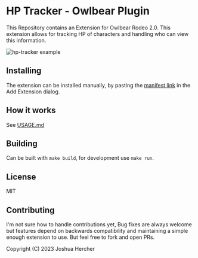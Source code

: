 # HP Tracker - Owlbear Plugin

This Repository contains an Extension for Owlbear Rodeo 2.0. This extension allows for tracking HP of characters and handling who can view this information.

![hp-tracker example](https://raw.githubusercontent.com/kamejosh/owlbear-hp-tracker/master/docs/HP_Tracker.png)

## Installing

The extension can be installed manually, by pasting the [manifest link](https://hp-tracker.onrender.com/manifest.json) in the Add Extension dialog.

## How it works

See [USAGE.md](https://raw.githubusercontent.com/kamejosh/owlbear-hp-tracker/master/USAGE.md)

## Building

Can be built with `make build`, for development use `make run`.

## License

MIT

## Contributing

I'm not sure how to handle contributions yet, Bug fixes are always welcome but features depend on backwards compatibility and maintaining a simple enough extension to use. But feel free to fork and open PRs.

Copyright (C) 2023 Joshua Hercher